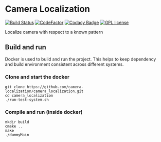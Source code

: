 # Camera Localization

[![Build Status](https://travis-ci.com/camera-localization/camera_localization.svg?branch=master)](https://travis-ci.com/camera-localization/camera_localization)
[![CodeFactor](https://www.codefactor.io/repository/github/camera-localization/camera_localization/badge)](https://www.codefactor.io/repository/github/camera-localization/camera_localization)
[![Codacy Badge](https://api.codacy.com/project/badge/Grade/9bb0c11775f94469825e3675bf39015e)](https://app.codacy.com/gh/camera-localization/camera_localization?utm_source=github.com&utm_medium=referral&utm_content=camera-localization/camera_localization&utm_campaign=Badge_Grade_Settings)
[![GPL license](https://img.shields.io/badge/License-GPL-blue.svg)](http://perso.crans.org/besson/LICENSE.html)

Localize camera with respect to a known pattern

## Build and run

Docker is used to build and run the project. This helps to keep dependency and build environment consistent across different systems.

### Clone and start the docker
```shell
git clone https://github.com/camera-localization/camera_localization.git
cd camera_localization
./run-test-system.sh
```

### Compile and run (inside docker)
```shell
mkdir build
cmake ..
make
./dummyMain
```
